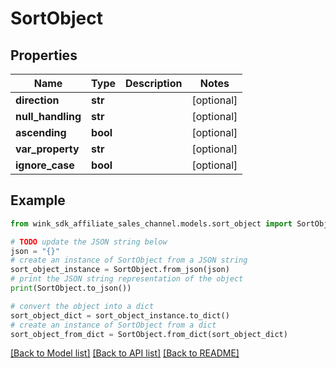 # SortObject


## Properties

Name | Type | Description | Notes
------------ | ------------- | ------------- | -------------
**direction** | **str** |  | [optional] 
**null_handling** | **str** |  | [optional] 
**ascending** | **bool** |  | [optional] 
**var_property** | **str** |  | [optional] 
**ignore_case** | **bool** |  | [optional] 

## Example

```python
from wink_sdk_affiliate_sales_channel.models.sort_object import SortObject

# TODO update the JSON string below
json = "{}"
# create an instance of SortObject from a JSON string
sort_object_instance = SortObject.from_json(json)
# print the JSON string representation of the object
print(SortObject.to_json())

# convert the object into a dict
sort_object_dict = sort_object_instance.to_dict()
# create an instance of SortObject from a dict
sort_object_from_dict = SortObject.from_dict(sort_object_dict)
```
[[Back to Model list]](../README.md#documentation-for-models) [[Back to API list]](../README.md#documentation-for-api-endpoints) [[Back to README]](../README.md)



